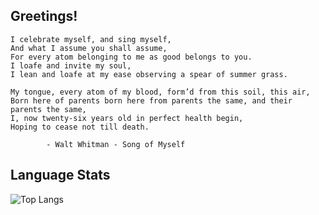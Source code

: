 ## Greetings!
```monospace
I celebrate myself, and sing myself,
And what I assume you shall assume,
For every atom belonging to me as good belongs to you.
I loafe and invite my soul,
I lean and loafe at my ease observing a spear of summer grass.

My tongue, every atom of my blood, form’d from this soil, this air,
Born here of parents born here from parents the same, and their parents the same,
I, now twenty-six years old in perfect health begin,
Hoping to cease not till death.

        - Walt Whitman - Song of Myself
```
## Language Stats
![Top Langs](https://github-readme-stats.vercel.app/api/top-langs/?username=drui9&hide_progress=true)

